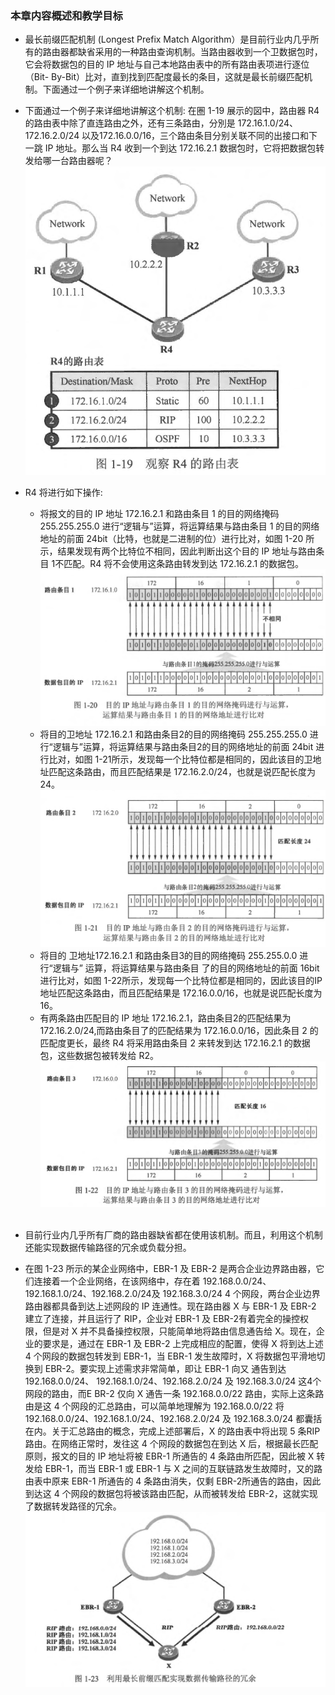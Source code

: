 ### 本章内容概述和教学目标
- 最长前缀匹配机制 (Longest Prefix Match Algorithm）是目前行业内几乎所有的路由器都缺省采用的一种路由查询机制。当路由器收到一个卫数据包时，它会将数据包的目的 IP 地址与自己本地路由表中的所有路由表项进行逐位（Bit- By-Bit）比对，直到找到匹配度最长的条目，这就是最长前缀匹配机制。下面通过一个例子来详细地讲解这个机制。

- 下面通过一个例子来详细地讲解这个机制:
在圏 1-19 展示的図中，路由器 R4的路由表中除了直连路由之外，还有三条路由，分別是 172.16.1.0/24、172.16.2.0/24 以及172.16.0.0/16，三个路由条目分别关联不同的出接口和下一跳 IP 地址。那么当 R4 收到一个到达 172.16.2.1 数据包时，它将把数据包转发给哪一台路由器呢？
![1.19](../pics/1.19.png)
- R4 将进行如下操作:
  - 将报文的目的 IP 地址 172.16.2.1 和路由条目 1 的目的网络掩码 255.255.255.0 进行“逻辑与”运算，将运算结果与路由条目 1 的目的网络地址的前面 24bit（比特，也就是二进制的位）进行比对，如图 1-20 所示，结果发现有两个比特位不相同，因此判断出这个目的 IP 地址与路由条目 1不匹配。R4 将不会使用这条路由转发到达 172.16.2.1 的数据包。
  ![1.20](../pics/1.20.png)
  - 将目的卫地址 172.16.2.1 和路由条目2的目的网络掩码 255.255.255.0 进行“逻辑与”运算，将运算结果与路由条目2的目的网络地址的前面 24bit 进行比对，如图 1-21所示，发现每一个比特位都是相同的，因此该目的卫地址匹配这条路由，而且匹配结果是 172.16.2.0/24，也就是说匹配长度为 24。
  ![1.21](../pics/1.21.png)
  - 将目的 卫地址172.16.2.1 和路由条目3的目的网络掩码 255.255.0.0 进行“逻辑与” 运算，将运算结果与路由条目 了的目的网络地址的前面 16bit 进行比对，如图 1-22所示，发现每一个比特位都是相同的，因此该目的IP地址匹配这条路由，而且匹配结果是 172.16.0.0/16，也就是说匹配长度为 16。
  - 有两条路由匹配目的 IP 地址 172.16.2.1，路由条目2的匹配结果为 172.16.2.0/24,而路由条目了的匹配结果为 172.16.0.0/16，因此条目 2 的匹配度更长，最终 R4 将采用路由条目 2 来转发到达 172.16.2.1 的数据包，这些数据包被转发给 R2。
   ![1.22](../pics/1.22.png)

   <br>

- 目前行业内几乎所有厂商的路由器缺省都在使用该机制。而且，利用这个机制还能实现数据传输路径的冗余或负载分担。
- 在图 1-23 所示的某企业网络中，EBR-1 及 EBR-2 是两合企业边界路由器，它们连接着一个企业网络，在该网络中，存在着 192.168.0.0/24、192.168.1.0/24、192.168.2.0/24及 192.168.3.0/24 4 个网段，两台企业边界路由器都具备到达上述网段的 IP 连通性。现在路由器 X 与 EBR-1 及 EBR-2 建立了连接，并且运行了 RIP，企业对 EBR-1 及 EBR-2有着完全的操控权限，但是对 X 并不具备操控权限，只能简单地将路由信息通告给 X。现在，企业的要求是，通过在 EBR-1 及 EBR-2 上完成相应的配置，使得 X 将到达上述 4 个网段的数据包转发到 EBR-1，当 EBR-1 发生故障时，X 将数据包平滑地切换到 EBR-2。要实现上述需求非常简单，即让 EBR-1 向又 通告到达 192.168.0.0/24、 192.168.1.0/24、192.168.2.0/24 及 192.168.3.0/24 这4个网段的路由，而E BR-2 仅向 X 通告一条 192.168.0.0/22 路由，实际上这条路由是这 4 个网段的汇总路由，可以简单地理解为 192.168.0.0/22 将192.168.0.0/24、192.168.1.0/24、192.168.2.0/24 及 192.168.3.0/24 都囊括在内。关于汇总路由的概念，完成上述部署后，X 的路由表中将出现 5 条RIP路由。在网络正常时，发往这 4 个网段的数据包在到达 X 后，根据最长匹配原则，报文的目的 IP 地址将被 EBR-1 所通告的 4 条路由所匹配，因此被 X 转发给 EBR-1，而当 EBR-1 或 EBR-1 与 X 之间的互联链路发生故障时，又的路由表中原来 EBR-1 所通告的 4 条路由消失，仅剩 EBR-2所通告的路由，因此到达这 4 个网段的数据包将被该路由匹配，从而被转发给 EBR-2，这就实现了数据转发路径的冗余。
![1.23](../pics/1.23.png)